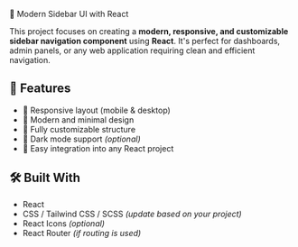  📁 Modern Sidebar UI with React

This project focuses on creating a **modern, responsive, and customizable sidebar navigation component** using **React**. It's perfect for dashboards, admin panels, or any web application requiring clean and efficient navigation.

## 🚀 Features

- 📐 Responsive layout (mobile & desktop)
- 🎨 Modern and minimal design
- 🧩 Fully customizable structure
- 🌙 Dark mode support *(optional)*
- 🔄 Easy integration into any React project

## 🛠️ Built With

- React
- CSS / Tailwind CSS / SCSS *(update based on your project)*
- React Icons *(optional)*
- React Router *(if routing is used)*

